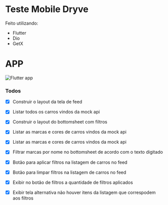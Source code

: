 # Teste Mobile Dryve

Feito utilizando:

  - Flutter
  - Dio
  - GetX


# APP


![Flutter app](https://s4.gifyu.com/images/ezgif.com-gif-maker5ce9df1ea7f3ac1d.gif)

### Todos

- [x] Construir o layout da tela de feed
- [x] Listar todos os carros vindos da mock api
- [x] Construir o layout do bottomsheet com filtros
- [x] Listar as marcas e cores de carros vindos da mock api
- [x] Listar as marcas e cores de carros vindos da mock api
- [x] Filtrar marcas por nome no bottomsheet de acordo com o texto digitado
- [x] Botão para aplicar filtros na listagem de carros no feed
- [x] Botão para limpar filtros na listagem de carros no feed
- [x] Exibir no botão de filtros a quantidade de filtros aplicados
- [x] Exibir tela alternativa não houver itens da listagem que correspodem aos filtros

